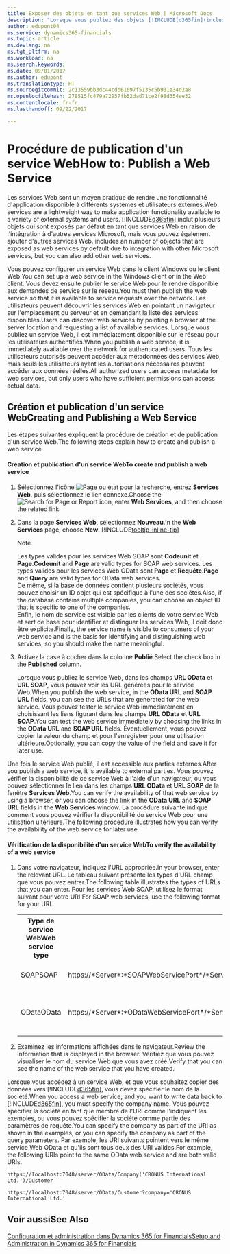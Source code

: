 ```yaml
---
title: Exposer des objets en tant que services Web | Microsoft Docs
description: "Lorsque vous publiez des objets [!INCLUDE[d365fin](includes/d365fin_md.md)] en tant que services Web, ils sont immédiatement disponibles sur le réseau."
author: edupont04
ms.service: dynamics365-financials
ms.topic: article
ms.devlang: na
ms.tgt_pltfrm: na
ms.workload: na
ms.search.keywords: 
ms.date: 09/01/2017
ms.author: edupont
ms.translationtype: HT
ms.sourcegitcommit: 2c13559bb3dc44cdb61697f5135c5b931e34d2a8
ms.openlocfilehash: 278515fc479a72957fb52dad71ce2f98d354ee32
ms.contentlocale: fr-fr
ms.lasthandoff: 09/22/2017

---
```

# <a name="how-to-publish-a-web-service"></a><span data-ttu-id="867b1-103">Procédure de publication d'un service Web</span><span class="sxs-lookup"><span data-stu-id="867b1-103">How to: Publish a Web Service</span></span>
<span data-ttu-id="867b1-104">Les services Web sont un moyen pratique de rendre une fonctionnalité d'application disponible à différents systèmes et utilisateurs externes.</span><span class="sxs-lookup"><span data-stu-id="867b1-104">Web services are a lightweight way to make application functionality available to a variety of external systems and users.</span></span> [!INCLUDE[d365fin](includes/d365fin_md.md)]<span data-ttu-id="867b1-105"> inclut plusieurs objets qui sont exposés par défaut en tant que services Web en raison de l'intégration à d'autres services Microsoft, mais vous pouvez également ajouter d'autres services Web.</span><span class="sxs-lookup"><span data-stu-id="867b1-105"> includes an number of objects that are exposed as web services by default due to integration with other Microsoft services, but you can also add other web services.</span></span>  

<span data-ttu-id="867b1-106">Vous pouvez configurer un service Web dans le client Windows ou le client Web.</span><span class="sxs-lookup"><span data-stu-id="867b1-106">You can set up a web service in the Windows client or in the Web client.</span></span> <span data-ttu-id="867b1-107">Vous devez ensuite publier le service Web pour le rendre disponible aux demandes de service sur le réseau.</span><span class="sxs-lookup"><span data-stu-id="867b1-107">You must then publish the web service so that it is available to service requests over the network.</span></span> <span data-ttu-id="867b1-108">Les utilisateurs peuvent découvrir les services Web en pointant un navigateur sur l'emplacement du serveur et en demandant la liste des services disponibles.</span><span class="sxs-lookup"><span data-stu-id="867b1-108">Users can discover web services by pointing a browser at the server location and requesting a list of available services.</span></span> <span data-ttu-id="867b1-109">Lorsque vous publiez un service Web, il est immédiatement disponible sur le réseau pour les utilisateurs authentifiés.</span><span class="sxs-lookup"><span data-stu-id="867b1-109">When you publish a web service, it is immediately available over the network for authenticated users.</span></span> <span data-ttu-id="867b1-110">Tous les utilisateurs autorisés peuvent accéder aux métadonnées des services Web, mais seuls les utilisateurs ayant les autorisations nécessaires peuvent accéder aux données réelles.</span><span class="sxs-lookup"><span data-stu-id="867b1-110">All authorized users can access metadata for web services, but only users who have sufficient permissions can access actual data.</span></span>

## <a name="creating-and-publishing-a-web-service"></a><span data-ttu-id="867b1-111">Création et publication d'un service Web</span><span class="sxs-lookup"><span data-stu-id="867b1-111">Creating and Publishing a Web Service</span></span>  
 <span data-ttu-id="867b1-112">Les étapes suivantes expliquent la procédure de création et de publication d'un service Web.</span><span class="sxs-lookup"><span data-stu-id="867b1-112">The following steps explain how to create and publish a web service.</span></span>  

#### <a name="to-create-and-publish-a-web-service"></a><span data-ttu-id="867b1-113">Création et publication d'un service Web</span><span class="sxs-lookup"><span data-stu-id="867b1-113">To create and publish a web service</span></span>  

1.  <span data-ttu-id="867b1-114">Sélectionnez l'icône ![Page ou état pour la recherche](media/ui-search/search_small.png "Page ou état pour la recherche"), entrez **Services Web**, puis sélectionnez le lien connexe.</span><span class="sxs-lookup"><span data-stu-id="867b1-114">Choose the ![Search for Page or Report](media/ui-search/search_small.png "Search for Page or Report icon") icon, enter **Web Services**, and then choose the related link.</span></span>  

2.  <span data-ttu-id="867b1-115">Dans la page **Services Web**, sélectionnez **Nouveau**.</span><span class="sxs-lookup"><span data-stu-id="867b1-115">In the **Web Services** page, choose **New**.</span></span> [!INCLUDE[tooltip-inline-tip](includes/tooltip-inline-tip_md.md)]  

    > [!NOTE]  
    >  <span data-ttu-id="867b1-116">Les types valides pour les services Web SOAP sont **Codeunit** et **Page**.</span><span class="sxs-lookup"><span data-stu-id="867b1-116">**Codeunit** and **Page** are valid types for SOAP web services.</span></span> <span data-ttu-id="867b1-117">Les types valides pour les services Web OData sont **Page** et **Requête**.</span><span class="sxs-lookup"><span data-stu-id="867b1-117">**Page** and **Query** are valid types for OData web services.</span></span>  
    <span data-ttu-id="867b1-118">De même, si la base de données contient plusieurs sociétés, vous pouvez choisir un ID objet qui est spécifique à l'une des sociétés.</span><span class="sxs-lookup"><span data-stu-id="867b1-118">Also, if the database contains multiple companies, you can choose an object ID that is specific to one of the companies.</span></span>  
    <span data-ttu-id="867b1-119">Enfin, le nom de service est visible par les clients de votre service Web et sert de base pour identifier et distinguer les services Web, il doit donc être explicite.</span><span class="sxs-lookup"><span data-stu-id="867b1-119">Finally, the service name is visible to consumers of your web service and is the basis for identifying and distinguishing web services, so you should make the name meaningful.</span></span>

3.  <span data-ttu-id="867b1-120">Activez la case à cocher dans la colonne **Publié**.</span><span class="sxs-lookup"><span data-stu-id="867b1-120">Select the check box in the **Published** column.</span></span>  

     <span data-ttu-id="867b1-121">Lorsque vous publiez le service Web, dans les champs **URL OData** et **URL SOAP**, vous pouvez voir les URL générées pour le service Web.</span><span class="sxs-lookup"><span data-stu-id="867b1-121">When you publish the web service, in the **OData URL** and **SOAP URL** fields, you can see the URLs that are generated for the web service.</span></span> <span data-ttu-id="867b1-122">Vous pouvez tester le service Web immédiatement en choisissant les liens figurant dans les champs **URL OData** et **URL SOAP**.</span><span class="sxs-lookup"><span data-stu-id="867b1-122">You can test the web service immediately by choosing the links in the **OData URL** and **SOAP URL** fields.</span></span> <span data-ttu-id="867b1-123">Éventuellement, vous pouvez copier la valeur du champ et pour l'enregistrer pour une utilisation ultérieure.</span><span class="sxs-lookup"><span data-stu-id="867b1-123">Optionally, you can copy the value of the field and save it for later use.</span></span>  

<span data-ttu-id="867b1-124">Une fois le service Web publié, il est accessible aux parties externes.</span><span class="sxs-lookup"><span data-stu-id="867b1-124">After you publish a web service, it is available to external parties.</span></span> <span data-ttu-id="867b1-125">Vous pouvez vérifier la disponibilité de ce service Web à l'aide d'un navigateur, ou vous pouvez sélectionner le lien dans les champs **URL OData** et **URL SOAP** de la fenêtre **Services Web**.</span><span class="sxs-lookup"><span data-stu-id="867b1-125">You can verify the availability of that web service by using a browser, or you can choose the link in the **OData URL** and **SOAP URL** fields in the **Web Services** window.</span></span> <span data-ttu-id="867b1-126">La procédure suivante indique comment vous pouvez vérifier la disponibilité du service Web pour une utilisation ultérieure.</span><span class="sxs-lookup"><span data-stu-id="867b1-126">The following procedure illustrates how you can verify the availability of the web service for later use.</span></span>  

#### <a name="to-verify-the-availability-of-a-web-service"></a><span data-ttu-id="867b1-127">Vérification de la disponibilité d'un service Web</span><span class="sxs-lookup"><span data-stu-id="867b1-127">To verify the availability of a web service</span></span>  

1.  <span data-ttu-id="867b1-128">Dans votre navigateur, indiquez l'URL appropriée.</span><span class="sxs-lookup"><span data-stu-id="867b1-128">In your browser, enter the relevant URL.</span></span> <span data-ttu-id="867b1-129">Le tableau suivant présente les types d'URL champ que vous pouvez entrer.</span><span class="sxs-lookup"><span data-stu-id="867b1-129">The following table illustrates the types of URLs that you can enter.</span></span> <span data-ttu-id="867b1-130">Pour les services Web SOAP, utilisez le format suivant pour votre URI.</span><span class="sxs-lookup"><span data-stu-id="867b1-130">For SOAP web services, use the following format for your URI.</span></span>  

    <table>
    <tr>
    <th><span data-ttu-id="867b1-131">Type de service Web</span><span class="sxs-lookup"><span data-stu-id="867b1-131">Web service type</span></span></th>
    <th><span data-ttu-id="867b1-132">Syntaxe</span><span class="sxs-lookup"><span data-stu-id="867b1-132">Syntax</span></span></th>
    <th><span data-ttu-id="867b1-133">Exemple :</span><span class="sxs-lookup"><span data-stu-id="867b1-133">Example</span></span></th>
    </tr>
    <tr>
    <td><span data-ttu-id="867b1-134">SOAP</span><span class="sxs-lookup"><span data-stu-id="867b1-134">SOAP</span></span></td>
    <td><span data-ttu-id="867b1-135">https://*Server*:*SOAPWebServicePort*/*ServerInstance*/WS/*CompanyName*/salesDocuments/</span><span class="sxs-lookup"><span data-stu-id="867b1-135">https://*Server*:*SOAPWebServicePort*/*ServerInstance*/WS/*CompanyName*/salesDocuments/</span></span></td>
    <td><span data-ttu-id="867b1-136">https://mycompany.financials.dynamics.com:7047/MS/WS/MyCompany/Page/salesDocuments?tenant=mycompany.financials.dynamics.com</span><span class="sxs-lookup"><span data-stu-id="867b1-136">https://mycompany.financials.dynamics.com:7047/MS/WS/MyCompany/Page/salesDocuments?tenant=mycompany.financials.dynamics.com</span></span></td>
    </tr>
    <tr>
    <td><span data-ttu-id="867b1-137">OData</span><span class="sxs-lookup"><span data-stu-id="867b1-137">OData</span></span></td>
    <td><span data-ttu-id="867b1-138">https://*Server*:*ODataWebServicePort*/*ServerInstance*/OData/Company('*CompanyName*')</span><span class="sxs-lookup"><span data-stu-id="867b1-138">https://*Server*:*ODataWebServicePort*/*ServerInstance*/OData/Company('*CompanyName*')</span></span></td>
    <td><span data-ttu-id="867b1-139">https://MyCompany.financials.dynamics.com:7048/MS/OData/Company('MyCompany')/salesDocuments?tenant=MyCompany.financials.dynamics.com</span><span class="sxs-lookup"><span data-stu-id="867b1-139">https://MyCompany.financials.dynamics.com:7048/MS/OData/Company('MyCompany')/salesDocuments?tenant=MyCompany.financials.dynamics.com</span></span>

         The company name is case-sensitive.</td>
    </tr>
    </table>

2.  <span data-ttu-id="867b1-140">Examinez les informations affichées dans le navigateur.</span><span class="sxs-lookup"><span data-stu-id="867b1-140">Review the information that is displayed in the browser.</span></span> <span data-ttu-id="867b1-141">Vérifiez que vous pouvez visualiser le nom du service Web que vous avez créé.</span><span class="sxs-lookup"><span data-stu-id="867b1-141">Verify that you can see the name of the web service that you have created.</span></span>  

 <span data-ttu-id="867b1-142">Lorsque vous accédez à un service Web, et que vous souhaitez copier des données vers [!INCLUDE[d365fin](includes/d365fin_md.md)], vous devez spécifier le nom de la société.</span><span class="sxs-lookup"><span data-stu-id="867b1-142">When you access a web service, and you want to write data back to [!INCLUDE[d365fin](includes/d365fin_md.md)], you must specify the company name.</span></span> <span data-ttu-id="867b1-143">Vous pouvez spécifier la société en tant que membre de l'URI comme l'indiquent les exemples, ou vous pouvez spécifier la société comme partie des paramètres de requête.</span><span class="sxs-lookup"><span data-stu-id="867b1-143">You can specify the company as part of the URI as shown in the examples, or you can specify the company as part of the query parameters.</span></span> <span data-ttu-id="867b1-144">Par exemple, les URI suivants pointent vers le même service Web OData et qu'ils sont tous deux des URI valides.</span><span class="sxs-lookup"><span data-stu-id="867b1-144">For example, the following URIs point to the same OData web service and are both valid URIs.</span></span>  

```  
https://localhost:7048/server/OData/Company('CRONUS International Ltd.')/Customer  
```  

```  
https://localhost:7048/server/OData/Customer?company='CRONUS International Ltd.'  
```  

## <a name="see-also"></a><span data-ttu-id="867b1-145">Voir aussi</span><span class="sxs-lookup"><span data-stu-id="867b1-145">See Also</span></span>  
[<span data-ttu-id="867b1-146">Configuration et administration dans Dynamics 365 for Financials</span><span class="sxs-lookup"><span data-stu-id="867b1-146">Setup and Administration in Dynamics 365 for Financials</span></span>](admin-setup-and-administration.md)  

